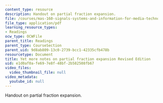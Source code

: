 ```yaml
---
content_type: resource
description: Handout on partial fraction expansion.
file: /courses/mas-160-signals-systems-and-information-for-media-technology-fall-2007/e1d0af0afe697e8f48bf2b582508fb67_1121_partial_fra.pdf
file_type: application/pdf
learning_resource_types:
- Readings
ocw_type: OCWFile
parent_title: Readings
parent_type: CourseSection
parent_uid: 9d8ab809-13c0-2739-bcc1-42335cfb478b
resourcetype: Document
title: Yet more notes on partial fraction expansion Revised Edition
uid: e1d0af0a-fe69-7e8f-48bf-2b582508fb67
video_files:
  video_thumbnail_file: null
video_metadata:
  youtube_id: null
---
```

Handout on partial fraction expansion.

